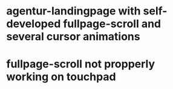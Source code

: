# agentur-landingpage with self-developed fullpage-scroll and several cursor animations
# fullpage-scroll not propperly working on touchpad
